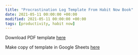```yaml
---
title: "Procrastination Log Template From Habit Now Book"
date: 2021-05-11 00:00:00 +00:00
modified: 2021-05-11 00:00:00 +00:00
tags: [productivity, habit now]
---
```



Download PDF template [here](/assets/files/Procrastination%20Log%20Template%20-%20Sheet1.pdf)

Make copy of template in Google Sheets [here](https://docs.google.com/spreadsheets/d/1u3bpXzdkCxJRHGsCrX5SzkTW0o3fCvDpgqAHQ_ll3f0/copy)